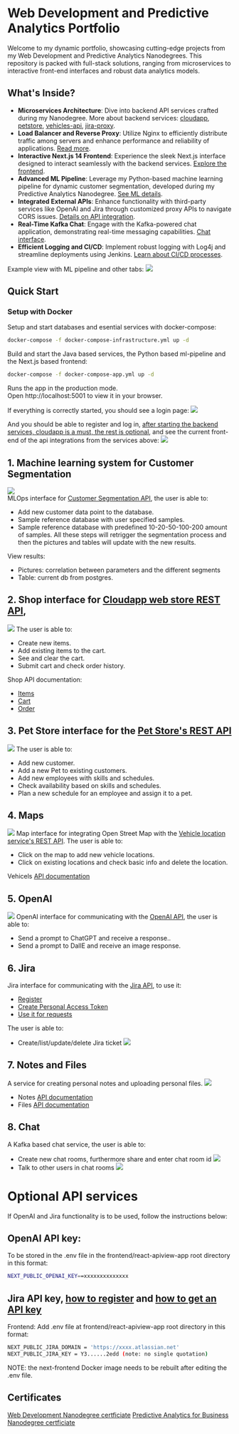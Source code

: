 # Web Development and Predictive Analytics Portfolio

Welcome to my dynamic portfolio, showcasing cutting-edge projects from my Web Development and Predictive Analytics Nanodegrees. This repository is packed with full-stack solutions, ranging from microservices to interactive front-end interfaces and robust data analytics models.

## What's Inside?

- **Microservices Architecture**: Dive into backend API services crafted during my Nanodegree. More about backend services: [cloudapp](./backend/cloudapp/README.md), [petstore](./backend/petstore/README.md), [vehicles-api](./backend/vehicles-api/README.md), [jira-proxy](./backend/web-proxy/README.md).
- **Load Balancer and Reverse Proxy**: Utilize Nginx to efficiently distribute traffic among servers and enhance performance and reliability of applications.   [Read more](https://www.nginx.com).
- **Interactive Next.js 14 Frontend**: Experience the sleek Next.js interface designed to interact seamlessly with the backend services. [Explore the frontend](./frontend/react-apiview-app/README.md).
- **Advanced ML Pipeline**: Leverage my Python-based machine learning pipeline for dynamic customer segmentation, developed during my Predictive Analytics Nanodegree. [See ML details](./backend/ml-pipeline/README.md).
- **Integrated External APIs**: Enhance functionality with third-party services like OpenAI and Jira through customized proxy APIs to navigate CORS issues. [Details on API integration](#5-openai).
- **Real-Time Kafka Chat**: Engage with the Kafka-powered chat application, demonstrating real-time messaging capabilities. [Chat interface](#8-chat).
- **Efficient Logging and CI/CD**: Implement robust logging with Log4j and streamline deployments using Jenkins. [Learn about CI/CD processes](backend/cloudapp/README.md#cicd-with-jenkins).

Example view with ML pipeline and other tabs:
![](examples/example8.png)


## Quick Start

### Setup with Docker

Setup and start databases and esential services with docker-compose:
```bash
docker-compose -f docker-compose-infrastructure.yml up -d
```
Build and start the Java based services, the Python based ml-pipeline and the Next.js based frontend:
```bash
docker-compose -f docker-compose-app.yml up -d
```

Runs the app in the production mode.\
Open http://localhost:5001 to view it in your browser.


If everything is correctly started, you should see a login page:
![](examples/example1.png)

And you should be able to register and log in, [after starting the backend services, cloudapp is a must, the rest is optional](#2-cloudapp-api), and see the current front-end of the api integrations from the services above:
![](examples/example2.png)

## 1. Machine learning system for Customer Segmentation
![](examples/example8.png)  
MLOps interface for [Customer Segmentation API](backend/ml-pipeline/README.md), the user is able to:
- Add new customer data point to the database.
- Sample reference database with user specified samples.
- Sample reference database with predefined 10-20-50-100-200 amount of samples.
   All these steps will retrigger the segmentation process and then the pictures and tables will update with the new results.

View results:
- Pictures: correlation between parameters and the different segments
- Table: current db from postgres.


## 2. Shop interface for [Cloudapp web store REST API](backend/cloudapp/README.md), 
![](examples/example3.png)
The user is able to:
- Create new items.
- Add existing items to the cart.
- See and clear the cart.
- Submit cart and check order history.  

Shop API documentation: 
- [Items](http://localhost:8099/cloudapp/swagger-ui/index.html#/item-controller)
- [Cart](http://localhost:8099/cloudapp/swagger-ui/index.html#/cart-controller)
- [Order](http://localhost:8099/cloudapp/swagger-ui/index.html#/order-controller)

## 3. Pet Store interface for the [Pet Store's REST API](backend/petstore/README.md)
![](examples/example4.png)
The user is able to:
- Add new customer.
- Add a new Pet to existing customers.
- Add new employees with skills and schedules.
- Check availability based on skills and schedules.
- Plan a new schedule for an employee and assign it to a pet.


## 4.  Maps
![](examples/example5.png)
Map interface for integrating Open Street Map with the [Vehicle location service's REST API](backend/vehicles-api/README.md).
The user is able to:
- Click on the map to add new vehicle locations.
- Click on existing locations and check basic info and delete the location.  

Vehicels [API documentation](http://localhost:8880/vehicles/swagger-ui.html)

## 5. OpenAI
![](examples/example6.png)
OpenAI interface for communicating with
the [OpenAI API](https://platform.openai.com/docs/api-reference), the user is able to:
- Send a prompt to ChatGPT and receive a response..
- Send a prompt to DallE and receive an image response.
  

## 6. Jira
Jira interface for communicating with
the [Jira API](https://platform.openai.com/docs/api-reference), to use it:
- [Register](https://www.atlassian.com/software/jira/free)
- [Create Personal Access Token](https://confluence.atlassian.com/enterprise/using-personal-access-tokens-1026032365.html)
- [Use it for requests](https://developer.atlassian.com/cloud/jira/platform/basic-auth-for-rest-apis/)

The user is able to:

- Create/list/update/delete Jira ticket
  ![](examples/example7.png)  

## 7. Notes and Files
A service for creating personal notes and uploading personal files.
![](examples/example9.png)
- Notes [API documentation](http://localhost:8099/cloudapp/swagger-ui/index.html#/note-controller)
- Files [API documentation](http://localhost:8099/cloudapp/swagger-ui/index.html#/file-controller)
## 8. Chat
A Kafka based chat service, the user is able to:

- Create new chat rooms, furthermore share and enter chat room id
![](examples/example10.png)
- Talk to other users in chat rooms
![](examples/example11.png)


# Optional API services

If OpenAI and Jira functionality is to be used, follow the instructions below:

## OpenAI API key:
To be stored in the .env file in the frontend/react-apiview-app root directory in this format:

```bash
NEXT_PUBLIC_OPENAI_KEY==xxxxxxxxxxxxxx
```
## Jira API key, [how to register](https://www.atlassian.com/software/jira/free) and [how to get an API key](https://support.atlassian.com/atlassian-account/docs/manage-api-tokens-for-your-atlassian-account/)

Frontend: Add .env file at frontend/react-apiview-app root directory in this format:
```bash
NEXT_PUBLIC_JIRA_DOMAIN = 'https://xxxx.atlassian.net'
NEXT_PUBLIC_JIRA_KEY = Y3......2edd (note: no single quotation)
```
NOTE: the next-frontend Docker image needs to be rebuilt after editing the .env file.

## Certificates
[Web Development Nanodegree certficiate](https://graduation.udacity.com/confirm/QDDKHJF9)
[Predictive Analytics for Business Nanodegree certficiate](https://confirm.udacity.com/e/3ac984b2-6128-11ee-a6fe-9be76f9bc811)




